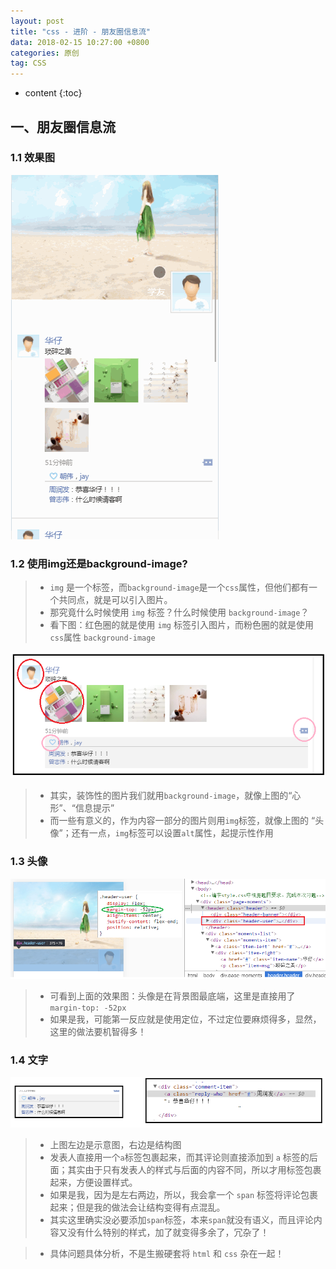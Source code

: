 ```yaml
---
layout: post
title: "css - 进阶 - 朋友圈信息流"
data: 2018-02-15 10:27:00 +0800
categories: 原创
tag: CSS
---
```

* content
{:toc}

<!-- more -->


## 一、朋友圈信息流

### 1.1 效果图

![friend](/effects/images/css/exercise/friend/friend-01.gif)

### 1.2 使用img还是background-image?

> * `img` 是一个标签，而`background-image`是一个`css`属性，但他们都有一个共同点，就是可以引入图片。
> * 那究竟什么时候使用 `img` 标签？什么时候使用 `background-image`？
> * 看下图：红色圈的就是使用 `img` 标签引入图片，而粉色圈的就是使用`css`属性 `background-image`

![friend](/styles/images/css/exercise/friend/friend-01.png)

> * 其实，装饰性的图片我们就用`background-image`，就像上图的“心形”、“信息提示”
> * 而一些有意义的，作为内容一部分的图片则用`img`标签，就像上图的 “头像”；还有一点，`img`标签可以设置`alt`属性，起提示性作用

### 1.3 头像

![friend](/styles/images/css/exercise/friend/friend-02.png)

> * 可看到上面的效果图：头像是在背景图最底端，这里是直接用了 `margin-top: -52px`
> * 如果是我，可能第一反应就是使用定位，不过定位要麻烦得多，显然，这里的做法要机智得多！

### 1.4 文字

![friend](/styles/images/css/exercise/friend/friend-03.png)

> * 上图左边是示意图，右边是结构图
> * 发表人直接用一个`a`标签包裹起来，而其评论则直接添加到 `a` 标签的后面；其实由于只有发表人的样式与后面的内容不同，所以才用标签包裹起来，方便设置样式。
> * 如果是我，因为是左右两边，所以，我会拿一个 `span` 标签将评论包裹起来；但是我的做法会让结构变得有点混乱。
> * 其实这里确实没必要添加`span`标签，本来`span`就没有语义，而且评论内容又没有什么特别的样式，加了就变得多余了，冗杂了！

> * 具体问题具体分析，不是生搬硬套将 `html` 和 `css` 杂在一起！